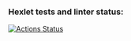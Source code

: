### Hexlet tests and linter status:
[![Actions Status](https://github.com/daevv/frontend-project-11/workflows/hexlet-check/badge.svg)](https://github.com/daevv/frontend-project-11/actions)